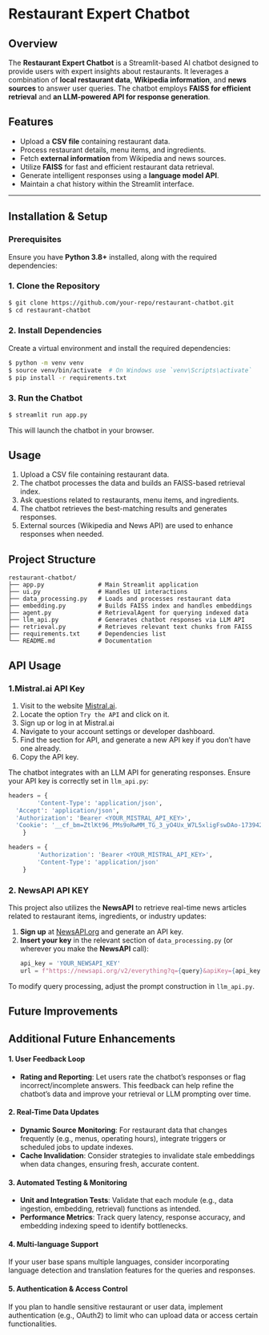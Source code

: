 # Restaurant Expert Chatbot

## Overview
The **Restaurant Expert Chatbot** is a Streamlit-based AI chatbot designed to provide users with expert insights about restaurants. It leverages a combination of **local restaurant data**, **Wikipedia information**, and **news sources** to answer user queries. The chatbot employs **FAISS for efficient retrieval** and **an LLM-powered API for response generation**.

## Features
- Upload a **CSV file** containing restaurant data.
- Process restaurant details, menu items, and ingredients.
- Fetch **external information** from Wikipedia and news sources.
- Utilize **FAISS** for fast and efficient restaurant data retrieval.
- Generate intelligent responses using a **language model API**.
- Maintain a chat history within the Streamlit interface.

---
## Installation & Setup
### Prerequisites
Ensure you have **Python 3.8+** installed, along with the required dependencies:

### 1. Clone the Repository
```sh
$ git clone https://github.com/your-repo/restaurant-chatbot.git
$ cd restaurant-chatbot
```

### 2. Install Dependencies

Create a virtual environment and install the required dependencies:

```sh
$ python -m venv venv
$ source venv/bin/activate  # On Windows use `venv\Scripts\activate`
$ pip install -r requirements.txt
```
### 3. Run the Chatbot
``` sh
$ streamlit run app.py
```
This will launch the chatbot in your browser.

## Usage 
1. Upload a CSV file containing restaurant data.
2. The chatbot processes the data and builds an FAISS-based retrieval index.
3. Ask questions related to restaurants, menu items, and ingredients.
4. The chatbot retrieves the best-matching results and generates responses.
5. External sources (Wikipedia and News API) are used to enhance responses when needed.

## Project Structure
```
restaurant-chatbot/
├── app.py               # Main Streamlit application
├── ui.py                # Handles UI interactions
├── data_processing.py   # Loads and processes restaurant data
├── embedding.py         # Builds FAISS index and handles embeddings
├── agent.py             # RetrievalAgent for querying indexed data
├── llm_api.py           # Generates chatbot responses via LLM API
├── retrieval.py         # Retrieves relevant text chunks from FAISS
├── requirements.txt     # Dependencies list
└── README.md            # Documentation
```

## API Usage

### 1.Mistral.ai API Key
1. Visit to the website [Mistral.ai](https://mistral.ai/en).
2. Locate the option ```Try the API``` and click on it. 
3. Sign up or log in at Mistral.ai
4. Navigate to your account settings or developer dashboard.
5. Find the section for API, and generate a new API key if you don’t have one already.
6. Copy the API key.

The chatbot integrates with an LLM API for generating responses. Ensure your API key is correctly set in ``llm_api.py``:
```python
headers = {
        'Content-Type': 'application/json',
  'Accept': 'application/json',
  'Authorization': 'Bearer <YOUR_MISTRAL_API_KEY>',
  'Cookie': '__cf_bm=ZtlKt96_PMs9oRwMM_TG_3_yO4Ux_W7L5xligFswDAo-1739421273-1.0.1.1-hZpK8g_ZnY.Wb9epx5grPcVedplnvcfROHD3EibkIPg181z.Z7SlOcqoG28VyKBDVggpMa0AybXvRV938dhq3w'
    }
```    
```python    
headers = {
        'Authorization': 'Bearer <YOUR_MISTRAL_API_KEY>',
        'Content-Type': 'application/json'
    }
```

### 2. NewsAPI API KEY
This project also utilizes the **NewsAPI** to retrieve real-time news articles related to restaurant items, ingredients, or industry updates:

1. **Sign up** at [NewsAPI.org](https://newsapi.org/) and generate an API key.  
2. **Insert your key** in the relevant section of `data_processing.py` (or wherever you make the **NewsAPI** call):
   ```python
   api_key = 'YOUR_NEWSAPI_KEY'
   url = f"https://newsapi.org/v2/everything?q={query}&apiKey={api_key}"

To modify query processing, adjust the prompt construction in ``llm_api.py``.

## Future Improvements

## Additional Future Enhancements

#### 1. User Feedback Loop
- **Rating and Reporting**: Let users rate the chatbot’s responses or flag incorrect/incomplete answers. This feedback can help refine the chatbot’s data and improve your retrieval or LLM prompting over time.

#### 2. Real-Time Data Updates
- **Dynamic Source Monitoring**: For restaurant data that changes frequently (e.g., menus, operating hours), integrate triggers or scheduled jobs to update indexes.  
- **Cache Invalidation**: Consider strategies to invalidate stale embeddings when data changes, ensuring fresh, accurate content.

#### 3. Automated Testing & Monitoring
- **Unit and Integration Tests**: Validate that each module (e.g., data ingestion, embedding, retrieval) functions as intended.  
- **Performance Metrics**: Track query latency, response accuracy, and embedding indexing speed to identify bottlenecks.

#### 4. Multi-language Support 
If your user base spans multiple languages, consider incorporating language detection and translation features for the queries and responses.

#### 5. Authentication & Access Control
If you plan to handle sensitive restaurant or user data, implement authentication (e.g., OAuth2) to limit who can upload data or access certain functionalities.
